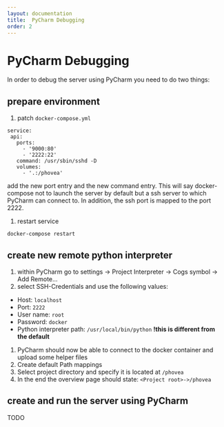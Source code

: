 ```yaml
---
layout: documentation
title:  PyCharm Debugging
order: 2
---
```


# PyCharm Debugging

In order to debug the server using PyCharm you need to do two things: 

## prepare environment

1. patch `docker-compose.yml`
 ```
service:
  api:
    ports:
      - '9000:80'
      - '2222:22'
    command: /usr/sbin/sshd -D
    volumes:
      - '.:/phovea'
 ```
 add the new port entry and the new command entry. 
 This will say docker-compose not to launch the server by default but a ssh server to which PyCharm can connect to. 
 In addition, the ssh port is mapped to the port 2222. 

1. restart service
 ```
 docker-compose restart
 ```
 
## create new remote python interpreter

1. within PyCharm go to settings -> Project Interpreter -> Cogs symbol -> Add Remote...
1. select SSH-Credentials and use the following values: 
 * Host: `localhost`
 * Port: `2222`
 * User name: `root`
 * Password: `docker`
 * Python interpreter path: `/usr/local/bin/python` **!this is different from the default**
1. PyCharm should now be able to connect to the docker container and upload some helper files
1. Create default Path mappings
 1. Select project directory and specify it is located at `/phovea`
 1. In the end the overview page should state: `<Project root>->/phovea`


## create and run the server using PyCharm

TODO
